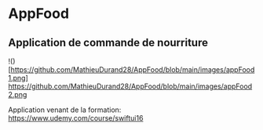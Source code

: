 # AppFood
## Application de commande de nourriture
!()[https://github.com/MathieuDurand28/AppFood/blob/main/images/appFood1.png]
https://github.com/MathieuDurand28/AppFood/blob/main/images/appFood2.png


Application venant de la formation: https://www.udemy.com/course/swiftui16
